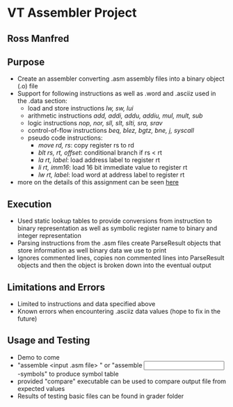 # VT Assembler Project
## **Ross Manfred**

## Purpose
- Create an assembler converting .asm assembly files into a binary object (.o) file
- Support for following instructions as well as .word and .asciiz used in the .data section:
  - load and store instructions *lw, sw, lui*
  - arithmetic instructions *add, addi, addu, addiu, mul, mult, sub*
  - logic instructions *nop, nor, sll, slt, slti, sra, srav*
  - control-of-flow instructions *beq, blez, bgtz, bne, j, syscall*
  - pseudo code instructions:
    - *move rd, rs*: copy register rs to rd
    - *blt rs, rt, offset*: conditional branch if rs < rt
    - *la rt, label*: load address label to register rt
    - *li rt, imm16*: load 16 bit immediate value to register rt
    - *lw rt, label*: load word at address label to register rt
- more on the details of this assignment can be seen [here](MIPSAssembler.pdf)

## Execution
- Used static lookup tables to provide conversions from instruction to binary representation as well as symbolic register name to binary and integer representation
- Parsing instructions from the .asm files create ParseResult objects that store information as well binary data we use to print
- Ignores commented lines, copies non commented lines into ParseResult objects and then the object is broken down into the eventual output

## Limitations and Errors
- Limited to instructions and data specified above
- Known errors when encountering .asciiz data values (hope to fix in the future)

## Usage and Testing
- Demo to come
- "assemble <input .asm file> <output file>" or "assemble <input> <output> -symbols" to produce symbol table
- provided "compare" executable can be used to compare output file from expected values
- Results of testing basic files can be found in grader folder
